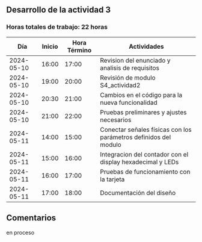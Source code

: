 
## Desarrollo de la actividad 3
### Horas totales de trabajo: 22 horas
| Día       | Inicio  | Hora Término | Actividades                                                      |
|-----------|---------|--------------|------------------------------------------------------------------|
| 2024-05-10| 16:00   | 17:00        | Revision del enunciado y analisis de requisitos                  |
| 2024-05-10| 19:00   | 20:00        | Revisión de modulo S4_actividad2                                 |
| 2024-05-10| 20:30   | 21:00        | Cambios en el código para la nueva funcionalidad                 |
| 2024-05-10| 21:00   | 22:00        | Pruebas preliminares y ajustes necesarios                         |
| 2024-05-11| 14:00   | 15:00        | Conectar señales físicas con los parámetros definidos del modulo |
| 2024-05-11| 15:00   | 16:00        | Integracion del contador con el display hexadecimal y LEDs       |
| 2024-05-11| 16:00   | 17:00        | Pruebas de funcionamiento con la tarjeta                         |
| 2024-05-11| 17:00   | 18:00        | Documentación del diseño                                         |

## Comentarios
en proceso

